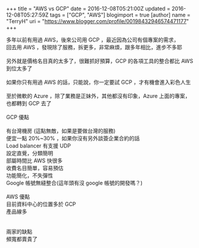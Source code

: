 +++
title = "AWS vs GCP"
date = 2016-12-08T05:21:00Z
updated = 2016-12-08T05:27:59Z
tags = ["GCP", "AWS"]
blogimport = true 
[author]
	name = "TerryH"
	uri = "https://www.blogger.com/profile/00198432946574471177"
+++

多年以前有用過 AWS，後來公司用 GCP ，最近因為公司有個專案的需求，<br />回去用 AWS ，發現除了服務，拆更多，非常麻煩，跟多年相比，進步不多耶<br /><br />另外就是價格名目真的太多了，很難抓好預算，GCP 的各項工具的整合都比 AWS 到位太多了<br /><br />如果你只有用過 AWS 的話，只能說，你一定要試 GCP ，才有機會進入彩色人生<br /><br />至於微軟的 Azure ，除了業務是正妹外，其他都沒有印象，Azure 上面的專案，也都轉到 GCP 去了<br /><br />GCP 優點<br /><br />有台灣機房 (這點無敵，如果是要做台灣的服務)<br />便宜一點 20%~30% ，如果你沒有另外談簽企業合約的話<br />Load balancer 有支援 UDP<br />設定直覺，分類簡明<br />部屬時間比 AWS 快很多<br />收費名目簡單，容易預估<br />功能簡化，不失彈性<br />Google 帳號無縫整合(這年頭有沒 google 帳號的開發嗎？)<br /><br />AWS 優點<br />目前資料中心的位置多於 GCP<br />產品線多<br /><br /><br />兩家的缺點<br />頻寬都賣貴了<br />
